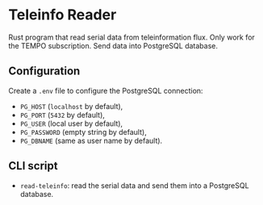 # Teleinfo Reader

Rust program that read serial data from teleinformation flux.
Only work for the TEMPO subscription.
Send data into PostgreSQL database.


## Configuration

Create a `.env` file to configure the PostgreSQL connection:

 - `PG_HOST` (`localhost` by default),
 - `PG_PORT` (`5432` by default),
 - `PG_USER` (local user by default),
 - `PG_PASSWORD` (empty string by default),
 - `PG_DBNAME` (same as user name by default).
 
 
## CLI script

 - `read-teleinfo`: read the serial data and send them into a PostgreSQL database.
 